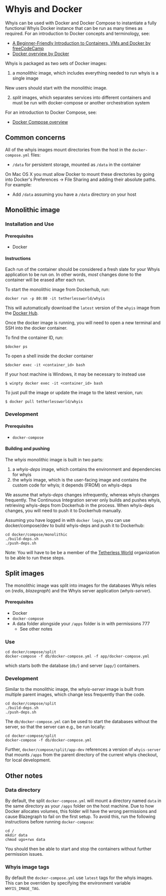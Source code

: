 # Whyis and Docker

Whyis can be used with Docker and Docker Compose to instantiate a fully functional Whyis Docker instance that can be run as many times as required. For an introduction to Docker concepts and terminology, see:
- [A Beginner-Friendly Introduction to Containers, VMs and Docker by freeCodeCamp](https://medium.freecodecamp.org/a-beginner-friendly-introduction-to-containers-vms-and-docker-79a9e3e119b)
- [Docker overview by Docker](https://docs.docker.com/engine/docker-overview/)

Whyis is packaged as two sets of Docker images:

1. a *monolithic* image, which includes everything needed to run whyis is a single image

New users should start with the monolithic image.

2. *split* images, which separates services into different containers and must be run with docker-compose or another orchestration system

For an introduction to Docker Compose, see:
- [Docker Compose overview](https://docs.docker.com/compose/)

## Common concerns

All of the whyis images mount directories from the host in the `docker-compose.yml` files:

* `/data` for persistent storage, mounted as `/data` in the container

On Mac OS X you must allow Docker to mount these directories by going into Docker's Preferences -> File Sharing and adding their absolute paths. For example:

* Add `/data` assuming you have a `/data` directory on your host

## Monolithic image

### Installation and Use

#### Prerequisites
* Docker

#### Instructions
Each run of the container should be considered a fresh slate for your Whyis application to be run on. In other words, *most* changes done to the container will be erased after each run. 

To start the monolithic image from Dockerhub, run:

    docker run -p 80:80 -it tetherlessworld/whyis

This will automatically download the `latest` version of the `whyis` image from the [Docker Hub](https://hub.docker.com/r/tetherlessworld/whyis/). 

Once the docker image is running, you will need to open a new terminal and SSH into the docker container.

To find the container ID, run:

```shell
$docker ps
```

To open a shell inside the docker container

```shell
$docker exec -it <container_id> bash
```

If your host machine is Windows, it may be necessary to instead use

```shell
$ winpty docker exec -it <container_id> bash
```

To just pull the image or update the image to the latest version, run:

```shell
$ docker pull tetherlessworld/whyis
```

### Development

#### Prerequisites

* `docker-compose`

#### Building and pushing

The _whyis_ monolithic image is built in two parts:

1. a _whyis-deps_ image, which contains the environment and dependencies for whyis
2. the _whyis_ image, which is the user-facing image and contains the custom code for whyis; it depends (FROM) on whyis-deps

We assume that _whyis-deps_ changes infrequently, whereas whyis changes frequently.
The Continuous Integration server only builds and pushes whyis, retrieving whyis-deps from Dockerhub in the process.
When whyis-deps changes, you will need to push it to Dockerhub manually.

Assuming you have logged in with `docker login`, you can use docker/compose/dev to build whyis-deps and push it to Dockerhub:

    cd docker/compose/monolithic
    ./build-deps.sh
    ./push-deps.sh 

Note: You will have to be be a member of the [Tetherless World](https://hub.docker.com/u/tetherlessworld/) organization to be able to run these steps.

## Split images

The monolithic image was split into images for the databases Whyis relies on (_redis_, _blazegraph_) and the Whyis server application (_whyis-server_).

#### Prerequisites 
* Docker
* `docker-compose`
* A data folder alongside your `/apps` folder is in with permissions 777
  * See other notes

### Use

    cd docker/compose/split
    docker-compose -f db/docker-compose.yml -f app/docker-compose.yml

which starts both the database (`db/`) and server (`app/`) containers.

### Development

Similar to the monolithic image, the _whyis-server_ image is built from multiple parent images, which change less frequently than the code.

    cd docker/compose/split
    ./build-deps.sh
    ./push-deps.sh

The `db/docker-compose.yml` can be used to start the databases without the server, so that the server can e.g., be run locally:

    cd docker-compose/split
    docker-compose -f db/docker-compose.yml

Further, `docker/compose/split/app-dev` references a version of `whyis-server` that mounts `/apps` from the parent directory of the current whyis checkout, for local development.

## Other notes

### Data directory

By default, the split `docker-compose.yml` will mount a directory named `data` in the same directory as your `/apps` folder on the host machine. Due to how Docker allocates volumes, this folder will have the wrong permissions and cause Blazegraph to fail on the first setup. To avoid this, run the following instructions before running `docker-compose`:

	cd /
	mkdir data
	chmod ugo+rwx data
	
You should then be able to start and stop the containers without further permission issues.

### Whyis image tags

By default the `docker-compose.yml` use `latest` tags for the whyis images. This can be overriden by specifying the environment variable `WHYIS_IMAGE_TAG`.
